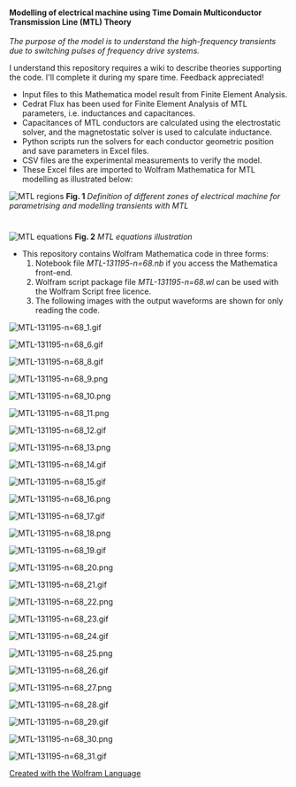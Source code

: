 #### Modelling of electrical machine using Time Domain Multiconductor Transmission Line (MTL) Theory
*The purpose of the model is to understand the high-frequency transients due to switching pulses of frequency drive systems.*

I understand this repository requires a wiki to describe theories supporting the code. I'll complete it during my spare time. Feedback appreciated!
* Input files to this Mathematica model result from Finite Element Analysis.
* Cedrat Flux has been used for Finite Element Analysis of MTL parameters, i.e. inductances and capacitances.
* Capacitances of MTL conductors are calculated using the electrostatic solver, and the magnetostatic solver is used to calculate inductance.
* Python scripts run the solvers for each conductor geometric position and save parameters in Excel files.
* CSV files are the experimental measurements to verify the model.
* These Excel files are imported to Wolfram Mathematica for MTL modelling as illustrated below:

![MTL regions](img/f3-5.jpg)
**Fig. 1** 
*Definition of different zones of electrical machine for parametrising and modelling transients with MTL*

#
![MTL equations](img/f3-6a.jpg)
**Fig. 2** 
*MTL equations illustration*


* This repository contains Wolfram Mathematica code in three forms:
  1. Notebook file *MTL-131195-n=68.nb* if you access the Mathematica front-end.
  2. Wolfram script package file *MTL-131195-n=68.wl* can be used with the Wolfram Script free licence.
  3. The following images with the output waveforms are shown for only reading the code.


![MTL-131195-n=68_1.gif](img/MTL-131195-n=68_1.gif)

![MTL-131195-n=68_6.gif](img/MTL-131195-n=68_6.gif)

![MTL-131195-n=68_8.gif](img/MTL-131195-n=68_8.gif)

![MTL-131195-n=68_9.png](img/MTL-131195-n=68_9.png)

![MTL-131195-n=68_10.png](img/MTL-131195-n=68_10.png)

![MTL-131195-n=68_11.png](img/MTL-131195-n=68_11.png)

![MTL-131195-n=68_12.gif](img/MTL-131195-n=68_12.gif)

![MTL-131195-n=68_13.png](img/MTL-131195-n=68_13.png)

![MTL-131195-n=68_14.gif](img/MTL-131195-n=68_14.gif)

![MTL-131195-n=68_15.gif](img/MTL-131195-n=68_15.gif)

![MTL-131195-n=68_16.png](img/MTL-131195-n=68_16.png)

![MTL-131195-n=68_17.gif](img/MTL-131195-n=68_17.gif)

![MTL-131195-n=68_18.png](img/MTL-131195-n=68_18.png)

![MTL-131195-n=68_19.gif](img/MTL-131195-n=68_19.gif)

![MTL-131195-n=68_20.png](img/MTL-131195-n=68_20.png)

![MTL-131195-n=68_21.gif](img/MTL-131195-n=68_21.gif)

![MTL-131195-n=68_22.png](img/MTL-131195-n=68_22.png)

![MTL-131195-n=68_23.gif](img/MTL-131195-n=68_23.gif)

![MTL-131195-n=68_24.gif](img/MTL-131195-n=68_24.gif)

![MTL-131195-n=68_25.png](img/MTL-131195-n=68_25.png)

![MTL-131195-n=68_26.gif](img/MTL-131195-n=68_26.gif)

![MTL-131195-n=68_27.png](img/MTL-131195-n=68_27.png)

![MTL-131195-n=68_28.gif](img/MTL-131195-n=68_28.gif)

![MTL-131195-n=68_29.gif](img/MTL-131195-n=68_29.gif)

![MTL-131195-n=68_30.png](img/MTL-131195-n=68_30.png)

![MTL-131195-n=68_31.gif](img/MTL-131195-n=68_31.gif)

[Created with the Wolfram Language](http://www.wolfram.com/language/)